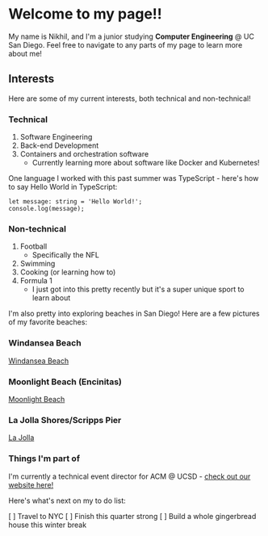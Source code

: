 # Welcome to my page!!

My name is Nikhil, and I'm a junior studying **Computer Engineering** @ UC San Diego. Feel free to navigate to any parts of my page to learn more about me!



## **Interests**

Here are some of my current interests, both technical and non-technical!

### **Technical**
1. Software Engineering
2. Back-end Development
3. Containers and orchestration software
    - Currently learning more about software like Docker and Kubernetes!

One language I worked with this past summer was TypeScript - here's how to say Hello World in TypeScript:

```
let message: string = 'Hello World!';
console.log(message);
```

### **Non-technical**

1. Football
    - Specifically the NFL
2. Swimming
3. Cooking (or learning how to)
4. Formula 1
    - I just got into this pretty recently but it's a super unique sport to learn about



I'm also pretty into exploring beaches in San Diego! Here are a few pictures of my favorite beaches:

### **Windansea Beach**

[Windansea Beach](/docs/Windansea.jpg)
### **Moonlight Beach (Encinitas)**
[Moonlight Beach](/docs/Encinitas.JPG)
### **La Jolla Shores/Scripps Pier**
[La Jolla](/docs/LaJolla.JPG)

### **Things I'm part of**

I'm currently a technical event director for ACM @ UCSD - [check out our website here!](https://acmucsd.com)

Here's what's next on my to do list:

[ ] Travel to NYC
[ ] Finish this quarter strong
[ ] Build a whole gingerbread house this winter break


